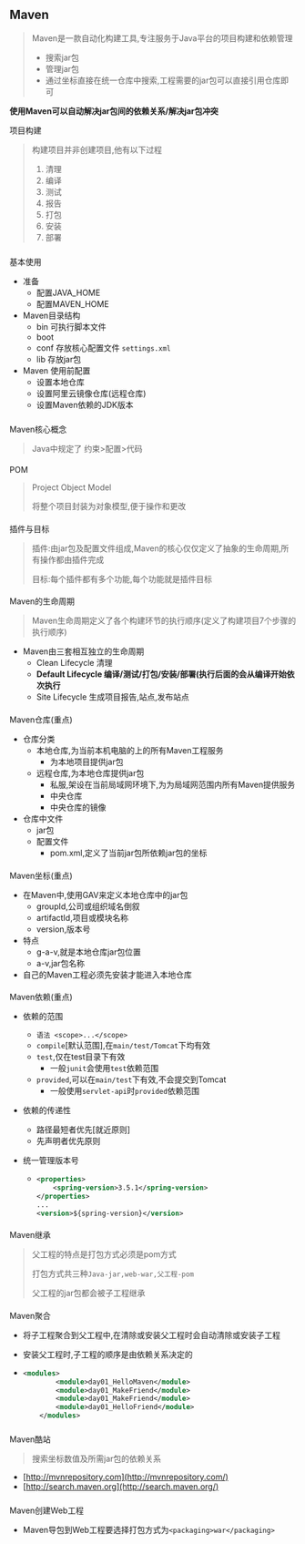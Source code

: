 ## Maven

> Maven是一款自动化构建工具,专注服务于Java平台的项目构建和依赖管理
> 
> -   搜索jar包
> -   管理jar包
> -   通过坐标直接在统一仓库中搜索,工程需要的jar包可以直接引用仓库即可

**使用Maven可以自动解决jar包间的依赖关系/解决jar包冲突**

项目构建

> 构建项目并非创建项目,他有以下过程
> 
> 1.  清理
> 2.  编译
> 3.  测试
> 4.  报告
> 5.  打包
> 6.  安装
> 7.  部署

### 

基本使用

-   准备
    -   配置JAVA_HOME
    -   配置MAVEN_HOME
-   Maven目录结构
    -   bin 可执行脚本文件
    -   boot
    -   conf 存放核心配置文件 `settings.xml`
    -   lib 存放jar包
-   Maven 使用前配置
    -   设置本地仓库
    -   设置阿里云镜像仓库(远程仓库)
    -   设置Maven依赖的JDK版本

### 

Maven核心概念

> Java中规定了 约束>配置>代码

#### 

POM

> Project Object Model
> 
> 将整个项目封装为对象模型,便于操作和更改

#### 

插件与目标

> 插件:由jar包及配置文件组成,Maven的核心仅仅定义了抽象的生命周期,所有操作都由插件完成
> 
> 目标:每个插件都有多个功能,每个功能就是插件目标

#### 

Maven的生命周期

> Maven生命周期定义了各个构建环节的执行顺序(定义了构建项目7个步骤的执行顺序)

-   Maven由三套相互独立的生命周期
    -   Clean Lifecycle 清理
    -   **Default Lifecycle 编译/测试/打包/安装/部署(执行后面的会从编译开始依次执行**
    -   Site Lifecycle 生成项目报告,站点,发布站点

#### 

Maven仓库(重点)

-   仓库分类
    -   本地仓库,为当前本机电脑的上的所有Maven工程服务
        -   为本地项目提供jar包
    -   远程仓库,为本地仓库提供jar包
        -   私服,架设在当前局域网环境下,为为局域网范围内所有Maven提供服务
        -   中央仓库
        -   中央仓库的镜像
-   仓库中文件
    -   jar包
    -   配置文件
        -   pom.xml,定义了当前jar包所依赖jar包的坐标

#### 

Maven坐标(重点)

-   在Maven中,使用GAV来定义本地仓库中的jar包
    -   groupId,公司或组织域名倒叙
    -   artifactId,项目或模块名称
    -   version,版本号
-   特点
    -   g-a-v,就是本地仓库jar包位置
    -   a-v,jar包名称
-   自己的Maven工程必须先安装才能进入本地仓库

#### 

Maven依赖(重点)

-   依赖的范围
    
    -   `语法 <scope>...</scope>`
    -   `compile`[默认范围],在`main/test/Tomcat`下均有效
    -   `test`,仅在test目录下有效
        -   一般`junit`会使用`test`依赖范围
    -   `provided`,可以在`main/test`下有效,不会提交到Tomcat
        -   一般使用`servlet-api`时`provided`依赖范围
-   依赖的传递性
    
    -   路径最短者优先[就近原则]
    -   先声明者优先原则
-   统一管理版本号
    
    -   ```xml
        <properties>
        	<spring-version>3.5.1</spring-version>
        </properties>
        ...
        <version>${spring-version}</version>
        ```
        

#### 

Maven继承

> 父工程的特点是打包方式必须是pom方式
> 
> 打包方式共三种`Java-jar,web-war,父工程-pom`
> 
> 父工程的jar包都会被子工程继承

#### 

Maven聚合

-   将子工程聚合到父工程中,在清除或安装父工程时会自动清除或安装子工程
    
-   安装父工程时,子工程的顺序是由依赖关系决定的
    
-   ```xml
    <modules>
            <module>day01_HelloMaven</module>
            <module>day01_MakeFriend</module>
            <module>day01_MakeFriend</module>
            <module>day01_HelloFriend</module>
        </modules>
    ```
    

### 

Maven酷站

> 搜索坐标数值及所需jar包的依赖关系

-   [http://mvnrepository.com](http://mvnrepository.com/)
-   [http://search.maven.org](http://search.maven.org/)

### 

Maven创建Web工程

-   Maven导包到Web工程要选择打包方式为`<packaging>war</packaging>`